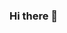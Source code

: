 ### Hi there 👋

<!--
**jyoshtnadevineni/jyoshtnadevineni** is a ✨ _special_ ✨ repository because its `README.md` (this file) appears on your GitHub profile.

Here are some ideas to get you started:

- 🔭 I’m currently working on ...Git hub
- 🌱 I’m currently learning ... git hub commands
- 👯 I’m looking to collaborate on ...gaining knowledge
- 🤔 I’m looking for help with ...
- 💬 Ask me about ...anything
- 📫 How to reach me: ... by mail
- 😄 Pronouns: ...
- ⚡ Fun fact: ...It is physically impossible for pigs to look up into the sky.
-->
